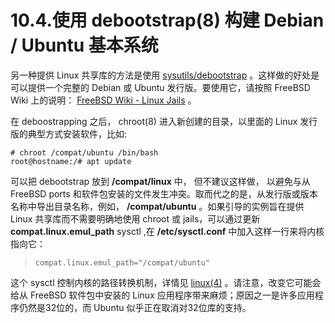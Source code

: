 # 10.4.使用 debootstrap(8) 构建 Debian / Ubuntu 基本系统

另一种提供 Linux 共享库的方法是使用 [sysutils/debootstrap](https://cgit.freebsd.org/ports/tree/sysutils/debootstrap/pkg-descr) 。这样做的好处是可以提供一个完整的 Debian 或 Ubuntu 发行版。要使用它，请按照 FreeBSD Wiki 上的说明： [FreeBSD Wiki - Linux Jails](https://wiki.freebsd.org/LinuxJails) 。

在 deboostrapping 之后， chroot(8) 进入新创建的目录，以里面的 Linux 发行版的典型方式安装软件，比如:

```
# chroot /compat/ubuntu /bin/bash
root@hostname:/# apt update
```

可以把 debootstrap 放到 **/compat/linux** 中， 但不建议这样做， 以避免与从 FreeBSD ports 和软件包安装的文件发生冲突。取而代之的是，从发行版或版本名称中导出目录名称，例如， **/compat/ubuntu** 。如果引导的实例旨在提供 Linux 共享库而不需要明确地使用 chroot 或 jails，可以通过更新 **compat.linux.emul_path** sysctl ,在 **/etc/sysctl.conf** 中加入这样一行来将内核指向它：

> ```
> compat.linux.emul_path="/compat/ubuntu"
> ```

这个 sysctl 控制内核的路径转换机制，详情见 [linux(4)](https://www.freebsd.org/cgi/man.cgi?query=linux&sektion=4&format=html) 。请注意，改变它可能会给从 FreeBSD 软件包中安装的 Linux 应用程序带来麻烦；原因之一是许多应用程序仍然是32位的，而 Ubuntu 似乎正在取消对32位库的支持。